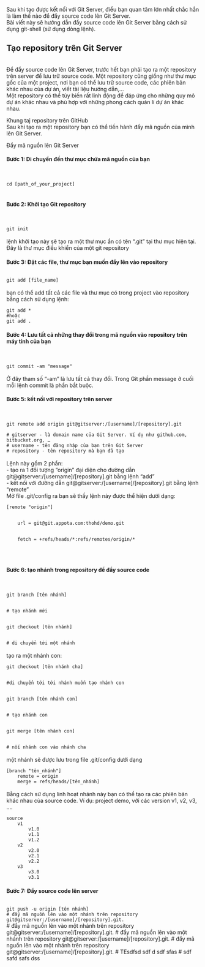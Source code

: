 Sau khi tạo được kết nối với Git Server, điều bạn quan tâm lớn nhất chắc hẳn là làm thế nào để đẩy source code lên Git Server.
<br>
Bài viết này sẽ hướng dẫn đẩy source code lên Git Server bằng cách sử dụng git-shell (sử dụng dòng lệnh).
<br>
<h2>Tạo repository trên Git Server</h2>
<br>
Để đẩy source code lên Git Server, trước hết bạn phải tạo ra một repository trên server để lưu trữ source code. Một repository cũng giống như thư mục gốc của một project, nơi bạn có thể lưu trữ source code, các phiên bản khác nhau của dự án, viết tài liệu hướng dẫn,…
<br>
Một repository có thể tùy biến rất linh động để đáp ứng cho những quy mô dự án khác nhau và phù hợp với những phong cách quản lí dự án khác nhau.
<br>

Khung taj repository trên GitHub
<br>
Sau khi tạo ra một repository bạn có thể tiến hành đẩy mã nguồn của mình lên Git Server.

Đẩy mã nguồn lên Git Server
<br>
<h4><b>
Bước 1: Di chuyển đến thư mục chứa mã nguồn của bạn
</b></h4>
<br>
<code>
cd [path_of_your_project]
</code>
<br>
<h4><b>
Bước 2: Khởi tạo Git repository
</b></h4>
<br>
<code>
git init
</code>
<br>
lệnh khởi tạo này sẽ tạo ra một thư mục ẩn có tên “.git” tại thư mục hiện tại. Đây là thư mục điều khiển của một git repository
<br>
<h4><b>
Bước 3: Đặt các file, thư mục bạn muốn đẩy lên vào repository
</b></h4>
<code>
git add [file_name]
</code>
<br>
bạn có thể add tất cả các file và thư mục có trong project vào repository bằng cách sử dụng lệnh:
<br>
<code>
git add * 
#hoặc 
git add .
</code>
<h4><b>
Bước 4: Lưu tất cả những thay đổi trong mã nguồn vào repository trên máy tính của bạn
</b></h4>
<br>
<code>
git commit -am "message"
</code>
<br>
Ở đây tham số “-am” là lưu tất cả thay đổi. Trong Git phần message ở cuối mỗi lệnh commit là phần bắt buộc.
<br>
<h4><b>
Bước 5: kết nối với repository trên server
</b></h4>
<br>
<code>
git remote add origin git@gitserver:/[username]/[repository].git<br>
# gitserver - là domain name của Git Server. Ví dụ như github.com, bitbucket.org, …
# username - tên đăng nhập của bạn trên Git Server
# repository - tên repository mà bạn đã tạo
</code>
<br>
Lệnh này gồm 2 phần:
<br>
- tạo ra 1 đối tượng “origin” đại diện cho đường dẫn git@gitserver:/[username]/[repository].git bằng lệnh “add”
<br>
- kết nối với đường dẫn git@gitserver:/[username]/[repository].git bằng lệnh “remote”
<br>
Mở file .git/config ra bạn sẽ thấy lệnh này được thể hiện dưới dạng:
<br>
<code>
[remote "origin"]
<br>
    url = git@git.appota.com:thohd/demo.git
<br>
    fetch = +refs/heads/*:refs/remotes/origin/*
<br>
</code>
<br>
<h4><b>
Bước 6: tạo nhánh trong repository để đẩy source code
</b></h4>
<br>
<code>
git branch [tên nhánh]
<br>
# tạo nhánh mới
<br>
git checkout [tên nhánh]
<br>
# di chuyển tới một nhánh
</code>
<br>
tạo ra một nhánh con:
<br>
<code>
git checkout [tên nhánh cha]
<br>
#di chuyển tới tới nhánh muốn tạo nhánh con
<br>
git branch [tên nhánh con]
<br>
# tạo nhánh con
<br>
git merge [tên nhánh con]
<br>
# nối nhánh con vào nhánh cha
</code>
<br>
một nhánh sẽ được lưu trong file .git/config dưới dạng
<br>
<code>
[branch "tên_nhánh"]
    remote = origin
    merge = refs/heads/[tên_nhánh]
</code>
<br>
Bằng cách sử dụng linh hoạt nhánh này bạn có thể tạo ra các phiên bản khác nhau của source code. Ví dụ: project demo, với các version v1, v2, v3, ….
<br>
<code>
source
    v1
        v1.0
        v1.1
        v1.2
    v2
        v2.0
        v2.1
        v2.2
    v3
        v3.0
        v3.1
</code>
<h4><b>Bước 7: Đẩy source code lên server</b></h4>
<code>
git push -u origin [tên nhánh]
# đẩy mã nguồn lên vào một nhánh trên repository git@gitserver:/[username]/[repository].git.
</code>
# đẩy mã nguồn lên vào một nhánh trên repository git@gitserver:/[username]/[repository].git.
# đẩy mã nguồn lên vào một nhánh trên repository git@gitserver:/[username]/[repository].git.
# đẩy mã nguồn lên vào một nhánh trên repository git@gitserver:/[username]/[repository].git.
# TEsdfsd sdf d sdf sfas
# sdf safd safs dss
